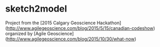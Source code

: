 # sketch2model

Project from the [2015 Calgary Geoscience Hackathon] (http://www.agilegeoscience.com/blog/2015/5/15/canadian-codeshow) organized by [Agile Geoscience] (http://www.agilegeoscience.com/blog/2015/10/30/what-now)
